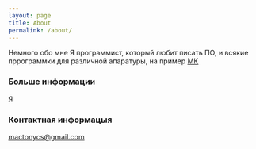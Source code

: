 ```yaml
---
layout: page
title: About
permalink: /about/
---
```


Немного обо мне
Я программист, который любит писать ПО, и всякие пррограммки для различной апаратуры, на пример [МК](https://ru.wikipedia.org/wiki/%D0%9C%D0%B8%D0%BA%D1%80%D0%BE%D0%BA%D0%BE%D0%BD%D1%82%D1%80%D0%BE%D0%BB%D0%BB%D0%B5%D1%80 "Микроконтроллер")

### Больше информации

Я

### Контактная информацыя

[mactonycs@gmail.com](mailto:mactonycs@gmail.com)
